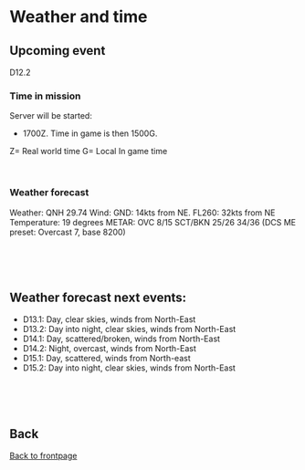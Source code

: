 # Weather and time

## Upcoming event
D12.2

### Time in mission
Server will be started:
- 1700Z. Time in game is then 1500G. 


Z= Real world time
G= Local In game time

<br>

### Weather forecast
Weather: 
QNH 29.74
Wind: GND: 14kts from NE. FL260: 32kts from NE
Temperature: 19 degrees
METAR: OVC 8/15 SCT/BKN 25/26 34/36  (DCS ME preset: Overcast 7, base 8200)


<br>
<br>
<br>


## Weather forecast next events:
- D13.1: Day, clear skies, winds from North-East
- D13.2: Day into night, clear skies, winds from North-East
- D14.1: Day, scattered/broken, winds from North-East
- D14.2: Night, overcast, winds from North-East
- D15.1: Day, scattered, winds from North-east
- D15.2: Day into night, clear skies, winds from North-East

<br>
<br>
<br>



## Back
[Back to frontpage](https://132nd-vwing.github.io/OPAR-Brief/)
